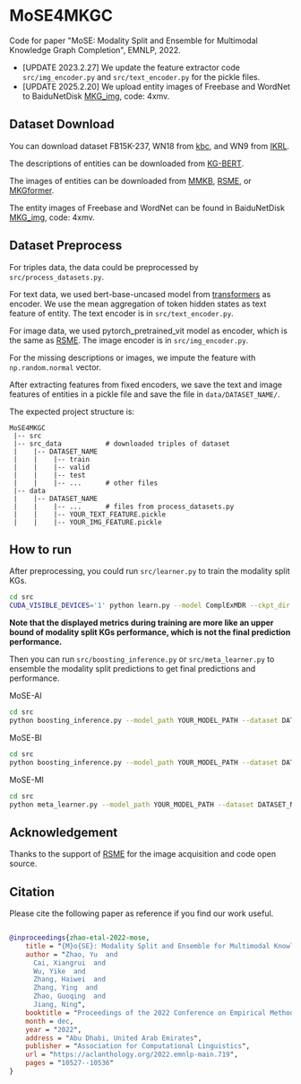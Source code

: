 # MoSE4MKGC
Code for paper "MoSE: Modality Split and Ensemble for Multimodal Knowledge Graph Completion", EMNLP, 2022.

- [UPDATE 2023.2.27] We update the feature extractor code `src/img_encoder.py` and `src/text_encoder.py` for the pickle files.
- [UPDATE 2025.2.20] We upload entity images of Freebase and WordNet to BaiduNetDisk [MKG_img](https://pan.baidu.com/s/1cbexBtCwxiXM8MeDUvNpRg), code: 4xmv.

## Dataset Download

You can download dataset FB15K-237, WN18 from [kbc](https://github.com/facebookresearch/kbc), and WN9 from [IKRL](https://github.com/thunlp/IKRL).

The descriptions of entities can be downloaded from [KG-BERT](https://github.com/yao8839836/kg-bert). 

The images of entities can be downloaded from [MMKB](https://github.com/mniepert/mmkb), [RSME](https://github.com/wangmengsd/RSME), or [MKGformer](https://github.com/zjunlp/MKGformer).

The entity images of Freebase and WordNet can be found in BaiduNetDisk [MKG_img](https://pan.baidu.com/s/1cbexBtCwxiXM8MeDUvNpRg), code: 4xmv.

## Dataset Preprocess

For triples data, the data could be preprocessed by `src/process_datasets.py`.

For text data, we used bert-base-uncased model from [transformers](https://github.com/huggingface/transformers) as encoder.
We use the mean aggregation of token hidden states as text feature of entity.
The text encoder is in `src/text_encoder.py`.

For image data, we used pytorch_pretrained_vit model as encoder, which is the same as [RSME](https://github.com/wangmengsd/RSME).
The image encoder is in `src/img_encoder.py`.

For the missing descriptions or images, we impute the feature with `np.random.normal` vector.

After extracting features from fixed encoders, we save the text and image features of entities in a pickle file and save the file in `data/DATASET_NAME/`.

The expected project structure is:
```
MoSE4MKGC
 |-- src
 |-- src_data           # downloaded triples of dataset
 |    |-- DATASET_NAME
 |    |    |-- train
 |    |    |-- valid
 |    |    |-- test
 |    |    |-- ...      # other files
 |-- data
 |    |-- DATASET_NAME
 |    |    |-- ...      # files from process_datasets.py
 |    |    |-- YOUR_TEXT_FEATURE.pickle
 |    |    |-- YOUR_IMG_FEATURE.pickle
```

## How to run
After preprocessing, you could run `src/learner.py` to train the modality split KGs. 


```bash
cd src
CUDA_VISIBLE_DEVICES='1' python learn.py --model ComplExMDR --ckpt_dir YOUR_CKPT_DIR --dataset WN9 --early_stopping 10 --fusion_dscp True --fusion_img True --modality_split True --img_info PATH_TO_YOUR_IMG_FEATURE.pickle --dscp_info PATH_TO_YOUR_TEXT_FEATURE.pickle
```

**Note that the displayed metrics during training are more like an upper bound of modality split KGs performance, which is not the final prediction performance.**

Then you can run `src/boosting_inference.py` or `src/meta_learner.py` to ensemble the modality split predictions to get final predictions and performance.

MoSE-AI
```bash
cd src
python boosting_inference.py --model_path YOUR_MODEL_PATH --dataset DATASET_NAME --boosting False 
```
MoSE-BI
```bash
cd src
python boosting_inference.py --model_path YOUR_MODEL_PATH --dataset DATASET_NAME --boosting True 
```
MoSE-MI
```bash
cd src
python meta_learner.py --model_path YOUR_MODEL_PATH --dataset DATASET_NAME
```



## Acknowledgement
Thanks to the support of [RSME](https://github.com/wangmengsd/RSME) for the image acquisition and code open source.

## Citation
Please cite the following paper as reference if you find our work useful.

```bibtex

@inproceedings{zhao-etal-2022-mose,
    title = "{M}o{SE}: Modality Split and Ensemble for Multimodal Knowledge Graph Completion",
    author = "Zhao, Yu  and
      Cai, Xiangrui  and
      Wu, Yike  and
      Zhang, Haiwei  and
      Zhang, Ying  and
      Zhao, Guoqing  and
      Jiang, Ning",
    booktitle = "Proceedings of the 2022 Conference on Empirical Methods in Natural Language Processing",
    month = dec,
    year = "2022",
    address = "Abu Dhabi, United Arab Emirates",
    publisher = "Association for Computational Linguistics",
    url = "https://aclanthology.org/2022.emnlp-main.719",
    pages = "10527--10536"
}
```
